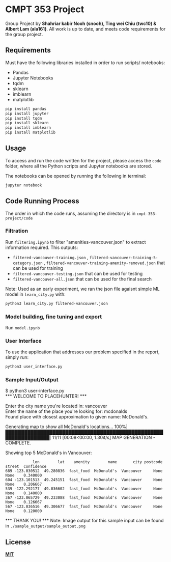 # CMPT 353 Project

Group Project by **Shahriar kabir Nooh (snooh), Ting wei Chiu (twc10) & Albert Lam (ala161)**. All work is up to date, and meets code requirements for the group project.

## **Requirements**

Must have the following libraries installed in order to run scripts/ notebooks:
 - Pandas
 - Jupyter Notebooks
 - tqdm
 - sklearn
 - imblearn
 - matplotlib

```bash
pip install pandas
pip install jupyter
pip install tqdm
pip install sklearn
pip install imblearn
pip install matplotlib
```

## **Usage**

To access and run the code written for the project, please access the `code` folder, where all the Python scripts and Jupyter
notebooks are stored.

The notebooks can be opened by running the following in terminal:
```bash
jupyter notebook
```

## **Code Running Process**

The order in which the code runs, assuming the directory is in `cmpt-353-project/code`

### **Filtration**
Run `filtering.ipynb` to filter "amenities-vancouver.json" to extract information required. This outputs: 
 - `filtered-vancouver-training.json` , `filtered-vancouver-training-5-category.json` , `filtered-vancouver-training-amenity-removed.json` that can be used for training
 - `filtered-vancouver-testing.json` that can be used for testing
 - `filtered-vancouver-all.json` that can be used for the final search

Note: Used as an early experiment, we ran the json file agaisnt simple ML model in `learn_city.py` with:
```bash
python3 learn_city.py filtered-vancouver.json
```

### **Model building, fine tuning and export**
Run `model.ipynb`

### **User Interface**
To use the application that addresses our problem specified in the report, simply run:
```bash
python3 user_interface.py
```

### **Sample Input/Output**
$ python3 user-interface.py  
***	WELCOME TO PLACEHUNTER!	***

Enter the city name you're located in: vancouver  
Enter the name of the place you're looking for: mcdonalds  
Found place with closest approximation to given name: McDonald's.  

Generating map to show all McDonald's locations...
100%|████████████████████████████████████████████████████████████████| 11/11 [00:08<00:00,  1.30it/s]
MAP GENERATION - COMPLETE.

Showing top 5 McDonald's in Vancouver:

```
            lon        lat    amenity        name       city postcode street  confidence
689 -123.030512  49.280836  fast_food  McDonald's  Vancouver     None   None    0.340000
604 -123.101513  49.245151  fast_food  McDonald's  Vancouver     None   None    0.206667
539 -122.292177  49.036602  fast_food  McDonald's  Vancouver     None   None    0.140000
367 -123.065729  49.233088  fast_food  McDonald's  Vancouver     None   None    0.126667
567 -123.036516  49.306677  fast_food  McDonald's  Vancouver     None   None    0.120000
```

***	THANK YOU!	***
Note: Image output for this sample input can be found in `./sample_output/sample_output.png`


## **License**
[**MIT**](https://choosealicense.com/licenses/mit/)
